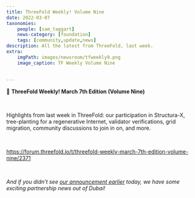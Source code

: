 ```yaml
---
title: ThreeFold Weekly! Volume Nine
date: 2022-03-07
taxonomies:
    people: [sam_taggart]
    news-category: [foundation]
    tags: [community,update,news]
description: All the latest from ThreeFold, last week.
extra:
    imgPath: images/newsroom/tfweekly9.png
    image_caption: TF Weekly Volume Nine
    
    
---
```

📰 **ThreeFold Weekly! March 7th Edition (Volume Nine)**

<br/>

Highlights from last week in ThreeFold: our participation in Structura-X, tree-planting for a regenerative Internet, validator verifications, grid migration, community discussions to join in on, and more.

<br/>

https://forum.threefold.io/t/threefold-weekly-march-7th-edition-volume-nine/2371

<br/>

*And if you didn’t see [our announcement earlier](https://threefold.io/news/post/paradise_hills/) today, we have some exciting partnership news out of Dubai!*